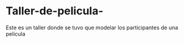 # Taller-de-pelicula-
Este es un taller donde se tuvo que modelar los participantes de una pelicula
